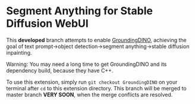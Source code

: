 # Segment Anything for Stable Diffusion WebUI

This **developed** branch attempts to enable [GroundingDINO](https://github.com/IDEA-Research/GroundingDINO), achieving the goal of text prompt->object detection->segment anything->stable diffusion inpainting. 

Warning: You may need a long time to get GroundingDINO and its dependency build, because they have C++.

To use this extension, simply run `git checkout GroundingDINO` on your terminal after `cd` to this extension directory. This branch will be merged to master branch **VERY SOON**, when the merge conflicts are resolved.
